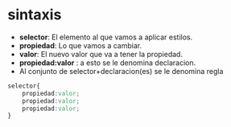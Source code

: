 # sintaxis

+ **selector**: El elemento al que vamos a aplicar estilos.
+ **propiedad**: Lo que vamos a cambiar.
+ **valor**: El nuevo valor que va a tener la propiedad.
+ **propiedad:valor** : a esto se le denomina declaracion.
+ Al conjunto de selector+declaracion(es) se le denomina regla

```CSS
selector{
    propiedad:valor;
    propiedad:valor;
    propiedad:valor;
}
```